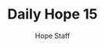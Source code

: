 ---
image: /assets/img/daily-hope-default-artwork.png
title: Daily Hope 15
number: 15
categories:
  - Daily Hope
author: Hope Staff
notes: Daily Hope 15
embed: >-
  <iframe style="border-radius:12px" src="https://open.spotify.com/embed/episode/353k6mppx8yj7ezKdDj3SM?utm_source=generator" width="100%" height="352" frameBorder="0" allowfullscreen="" allow="autoplay; clipboard-write; encrypted-media; fullscreen; picture-in-picture" loading="lazy"></iframe>
---